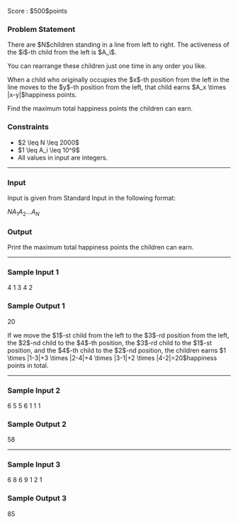 
<div>

<span>

<span>

<p>
Score : $500$points
</p>

<div>

<section>

### **Problem Statement**

<p>
There are $N$children standing in a line from left to right. The activeness of the $i$-th child from the left is $A_i$.
</p>

<p>
You can rearrange these children just one time in any order you like.
</p>

<p>
When a child who originally occupies the $x$-th position from the left in the line moves to the $y$-th position from the left, that child earns $A_x \times |x-y|$happiness points.
</p>

<p>
Find the maximum total happiness points the children can earn.
</p>

</section>

</div>

<div>

<section>

### **Constraints**

<ul>

<li>
$2 \leq N \leq 2000$
</li>

<li>
$1 \leq A_i \leq 10^9$
</li>

<li>
All values in input are integers.
</li>

</ul>

</section>

</div>

---

<div>

<div>

<section>

### **Input**

<p>
Input is given from Standard Input in the following format:
</p>

<div>

$N$$A_1$$A_2$$...$$A_N$
</div>

</section>

</div>

<div>

<section>

### **Output**

<p>
Print the maximum total happiness points the children can earn.
</p>

</section>

</div>

</div>

---

<div>

<section>

### **Sample Input 1**

<div>

4
1 3 4 2

</div>

</section>

</div>

<div>

<section>

### **Sample Output 1**

<div>

20

</div>

<p>
If we move the $1$-st child from the left to the $3$-rd position from the left, the $2$-nd child to the $4$-th position, the $3$-rd child to the $1$-st position, and the $4$-th child to the $2$-nd position, the children earns $1 \times |1-3|+3 \times |2-4|+4 \times |3-1|+2 \times |4-2|=20$happiness points in total.
</p>

</section>

</div>

---

<div>

<section>

### **Sample Input 2**

<div>

6
5 5 6 1 1 1

</div>

</section>

</div>

<div>

<section>

### **Sample Output 2**

<div>

58

</div>

</section>

</div>

---

<div>

<section>

### **Sample Input 3**

<div>

6
8 6 9 1 2 1

</div>

</section>

</div>

<div>

<section>

### **Sample Output 3**

<div>

85

</div>

</section>

</div>

</span>

</span>

</div>
